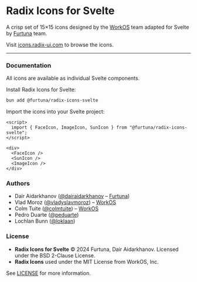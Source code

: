 # Radix Icons for Svelte

A crisp set of 15×15 icons designed by the [WorkOS](https://workos.com) team adapted for Svelte by [Furtuna](https://furtuna.digital) team.

Visit [icons.radix-ui.com](https://icons.radix-ui.com) to browse the icons.

---

### Documentation

All icons are available as individual Svelte components.

Install Radix Icons for Svelte:

```sh
bun add @furtuna/radix-icons-svelte
```

Import the icons into your Svelte project:

```svelte
<script>
  import { FaceIcon, ImageIcon, SunIcon } from "@furtuna/radix-icons-svelte";
</script>

<div>
  <FaceIcon />
  <SunIcon />
  <ImageIcon />
</div>
```

### Authors

- Dair Aidarkhanov ([@dairaidarkhanov](https://twitter.com/dairaidarkhanov) – [Furtuna](https://furtuna.digital))
- Vlad Moroz ([@vladyslavmoroz](https://twitter.com/vladyslavmoroz)) – [WorkOS](https://workos.com)
- Colm Tuite ([@colmtuite](https://twitter.com/colmtuite)) – [WorkOS](https://workos.com)
- Pedro Duarte ([@peduarte](https://twitter.com/peduarte))
- Lochlan Bunn ([@loklaan](https://twitter.com/loklaan))

### License

- **Radix Icons for Svelte** © 2024 Furtuna, Dair Aidarkhanov. Licensed under the BSD 2-Clause License.
- **Radix Icons** used under the MIT License from WorkOS, Inc.

See [LICENSE](./LICENSE.md) for more information.